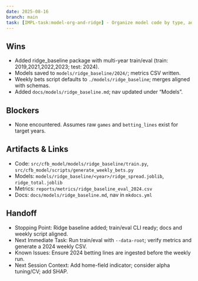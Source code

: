```yaml
---
date: 2025-08-16
branch: main
task: [IMPL-task:model-org-and-ridge] - Organize model code by type, add multi-year ridge baseline, and document
---
```


## Wins

- Added ridge_baseline package with multi-year train/eval
  (train: 2019,2021,2022,2023; test: 2024).
- Models saved to `models/ridge_baseline/2024/`; metrics CSV written.
- Weekly bets script defaults to `./models/ridge_baseline`; merges aligned with schemas.
- Added `docs/models/ridge_baseline.md`; nav updated under “Models”.

## Blockers

- None encountered. Assumes raw `games` and `betting_lines` exist for target years.

## Artifacts & Links

- Code: `src/cfb_model/models/ridge_baseline/train.py`,
  `src/cfb_model/scripts/generate_weekly_bets.py`
- Models: `models/ridge_baseline/<year>/ridge_spread.joblib`, `ridge_total.joblib`
- Metrics: `reports/metrics/ridge_baseline_eval_2024.csv`
- Docs: `docs/models/ridge_baseline.md`, nav in `mkdocs.yml`

## Handoff

- Stopping Point: Ridge baseline added; train/eval CLI ready; docs and weekly script aligned.
- Next Immediate Task: Run train/eval with `--data-root`; verify metrics and generate a 2024 weekly CSV.
- Known Issues: Ensure 2024 betting lines are ingested before the weekly run.
- Next Session Context: Add home-field indicator; consider alpha tuning/CV; add SHAP.
